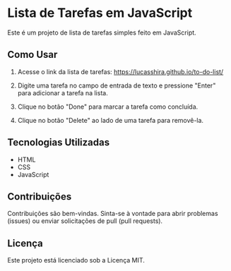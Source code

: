 # Lista de Tarefas em JavaScript

Este é um projeto de lista de tarefas simples feito em JavaScript.

## Como Usar

1. Acesse o link da lista de tarefas: https://lucasshira.github.io/to-do-list/

2. Digite uma tarefa no campo de entrada de texto e pressione "Enter" para adicionar a tarefa na lista.

3. Clique no botão "Done" para marcar a tarefa como concluída.

4. Clique no botão "Delete" ao lado de uma tarefa para removê-la.

## Tecnologias Utilizadas

- HTML
- CSS
- JavaScript

## Contribuições

Contribuições são bem-vindas. Sinta-se à vontade para abrir problemas (issues) ou enviar solicitações de pull (pull requests).

## Licença

Este projeto está licenciado sob a Licença MIT.

